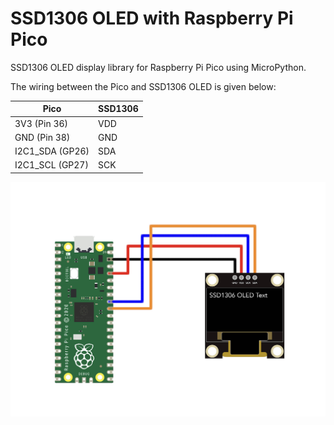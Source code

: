 # SSD1306 OLED with Raspberry Pi Pico
SSD1306 OLED display library for Raspberry Pi Pico using MicroPython. 

The wiring between the Pico and SSD1306 OLED is given below:

| Pico | SSD1306 |
| --- | --- |
| 3V3 (Pin 36) | VDD |
| GND (Pin 38) | GND | 
| I2C1_SDA (GP26) | SDA |
| I2C1_SCL (GP27) | SCK |

![SSD1306 RPi Pico Wiring](/images/ssd1306_w_RPi_Pico_white.jpg)
